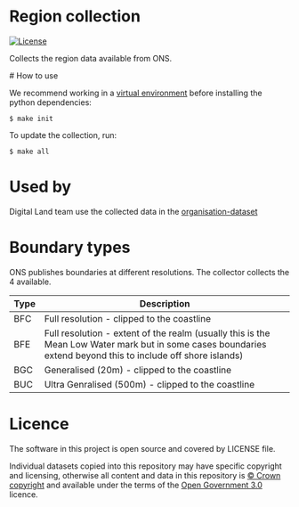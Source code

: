 # Region collection

[![License](https://img.shields.io/github/license/mashape/apistatus.svg)](https://github.com/psd/openregister/blob/master/LICENSE)

Collects the region data available from ONS.

# How to use

We recommend working in a [virtual environment](http://docs.python-guide.org/en/latest/dev/virtualenvs/) before installing the python dependencies:

    $ make init

To update the collection, run:

    $ make all

# Used by

Digital Land team use the collected data in the [organisation-dataset](https://github.com/digital-land/organisation-dataset)

# Boundary types

ONS publishes boundaries at different resolutions. The collector collects the 4 available.

|Type|Description|
|---|---|
|BFC|Full resolution - clipped to the coastline|
|BFE|Full resolution - extent of the realm (usually this is the Mean Low Water mark but in some cases boundaries extend beyond this to include off shore islands)|
|BGC|Generalised (20m) - clipped to the coastline|
|BUC|Ultra Genralised (500m) - clipped to the coastline|


# Licence

The software in this project is open source and covered by LICENSE file.

Individual datasets copied into this repository may have specific copyright and licensing, otherwise all content and data in this repository is
[© Crown copyright](http://www.nationalarchives.gov.uk/information-management/re-using-public-sector-information/copyright-and-re-use/crown-copyright/)
and available under the terms of the [Open Government 3.0](https://www.nationalarchives.gov.uk/doc/open-government-licence/version/3/) licence.